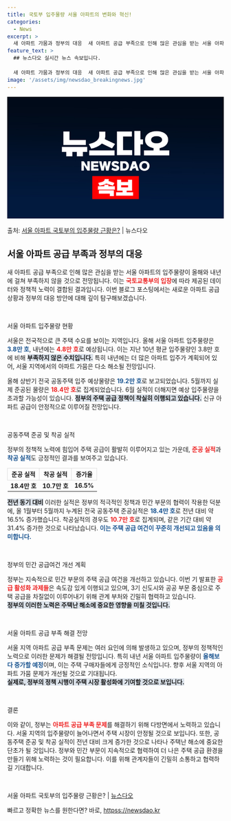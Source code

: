 ```yaml
---
title: 국토부 입주물량 서울 아파트의 변화와 혁신!
categories:
  - News
excerpt: >
  새 아파트 가뭄과 정부의 대응  새 아파트 공급 부족으로 인해 많은 관심을 받는 서울 아파트의 입주물량이 올…
feature_text: >
  ## 뉴스다오 실시간 뉴스 속보입니다.

  새 아파트 가뭄과 정부의 대응  새 아파트 공급 부족으로 인해 많은 관심을 받는 서울 아파트의 입주물량이 올…
image: '/assets/img/newsdao_breakingnews.jpg'
---
```


![뉴스다오 속보](/assets/img/newsdao_breakingnews.jpg)

<p>출처: <a href="httpss://newsdao.kr/4899" rel="dofollow">서울 아파트 국토부의 입주물량 근황은?</a> | 뉴스다오</p>

<h2 data-ke-size="size26">서울 아파트 공급 부족과 정부의 대응</h2>

새 아파트 공급 부족으로 인해 많은 관심을 받는 서울 아파트의 입주물량이 올해와 내년에 걸쳐 부족하지 않을 것으로 전망됩니다. 이는 <b><span style="color: #ee2323;">국토교통부의 입장</span></b>에 따라 제공된 데이터와 정책적 노력이 결합된 결과입니다. 이번 블로그 포스팅에서는 새로운 아파트 공급 상황과 정부의 대응 방안에 대해 깊이 탐구해보겠습니다.

<p data-ke-size="size16">&nbsp;</p>

서울 아파트 입주물량 현황

서울은 전국적으로 큰 주택 수요를 보이는 지역입니다. 올해 서울 아파트 입주물량은 <b><span style="color: #1a5490;">3.8만 호</span></b>, 내년에는 <b><span style="color: #ee2323;">4.8만 호</span></b>로 예상됩니다. 이는 지난 10년 평균 입주물량인 3.8만 호에 비해 <b><span style="background-color: #21538527;">부족하지 않은 수치입니다.</span></b> 특히 내년에는 더 많은 아파트 입주가 계획되어 있어, 서울 지역에서의 아파트 가뭄은 다소 해소될 전망입니다.  

올해 상반기 전국 공동주택 입주 예상물량은 <b><span style="color: #1a5490;">19.2만 호</span></b>로 보고되었습니다. 5월까지 실제 준공된 물량은 <b><span style="color: #ee2323;">18.4만 호</span></b>로 집계되었습니다. 6월 실적이 더해지면 예상 입주물량을 초과할 가능성이 있습니다. <b><span style="background-color: #21538527;">정부의 주택 공급 정책이 착실히 이행되고 있습니다.</span></b> 신규 아파트 공급이 안정적으로 이루어질 전망입니다.

<p data-ke-size="size16">&nbsp;</p>

공동주택 준공 및 착공 실적

정부의 정책적 노력에 힘입어 주택 공급이 활발히 이루어지고 있는 가운데, <b><span style="color: #ee2323;">준공 실적</span></b>과 <b><span style="color: #1a5490;">착공 실적</span></b>도 긍정적인 결과를 보여주고 있습니다.  
<table style="width: 100%; border-collapse: collapse;">
    <thead>
        <tr>
            <th style="border: 1px solid #ddd; text-align: center;">준공 실적</th>
            <th style="border: 1px solid #ddd; text-align: center;">착공 실적</th>
            <th style="border: 1px solid #ddd; text-align: center;">증가율</th>
        </tr>
    </thead>
    <tbody>
        <tr>
            <td style="text-align: center; height: 17px;"><b>18.4만 호</b></td>
            <td style="text-align: center; height: 17px;"><b>10.7만 호</b></td>
            <td style="text-align: center; height: 17px;"><b>16.5%</b></td>
        </tr>
    </tbody>
</table>
<b><span style="background-color: #21538527;">전년 동기 대비</span></b> 이러한 실적은 정부의 적극적인 정책과 민간 부문의 협력이 작용한 덕분에, 올 1월부터 5월까지 누계된 전국 공동주택 준공실적은 <b><span style="color: #1a5490;">18.4만 호</span></b>로 전년 대비 약 16.5% 증가했습니다. 착공실적의 경우도 <b><span style="color: #ee2323;">10.7만 호</span></b>로 집계되며, 같은 기간 대비 약 31.4% 증가한 것으로 나타났습니다.  
<b><span style="color: #1a5490;">이는 주택 공급 여건이 꾸준히 개선되고 있음을 의미합니다.</span></b>

<p data-ke-size="size16">&nbsp;</p>

정부의 민간 공급여건 개선 계획

정부는 지속적으로 민간 부문의 주택 공급 여건을 개선하고 있습니다. 이번 기 발표한 <b><span style="color: #ee2323;">공급 활성화 과제들</span></b>은 속도감 있게 이행되고 있으며, 3기 신도시와 공공 부문 중심으로 주택 공급을 차질없이 이루어내기 위해 관계 부처와 긴밀히 협력하고 있습니다.  
<b><span style="background-color: #21538527;">정부의 이러한 노력은 주택난 해소에 중요한 영향을 미칠 것입니다.</span></b>

<p data-ke-size="size16">&nbsp;</p>

서울 아파트 공급 부족 해결 전망

서울 지역 아파트 공급 부족 문제는 여러 요인에 의해 발생하고 있으며, 정부의 정책적인 노력으로 이러한 문제가 해결될 전망입니다. 특히 내년 서울 아파트 입주물량이 <b><span style="color: #1a5490;">올해보다 증가할 예정</span></b>이며, 이는 주택 구매자들에게 긍정적인 소식입니다. 향후 서울 지역의 아파트 가뭄 문제가 개선될 것으로 기대됩니다.  
<b><span style="background-color: #21538527;">실제로, 정부의 정책 시행이 주택 시장 활성화에 기여할 것으로 보입니다.</span></b>

<p data-ke-size="size16">&nbsp;</p>

결론

이와 같이, 정부는 <b><span style="color: #ee2323;">아파트 공급 부족 문제</span></b>를 해결하기 위해 다방면에서 노력하고 있습니다. 서울 지역의 입주물량이 늘어나면서 주택 시장이 안정될 것으로 보입니다. 또한, 공동주택 준공 및 착공 실적이 전년 대비 크게 증가한 것으로 나타나 주택난 해소에 중요한 단초가 될 것입니다. 정부와 민간 부문이 지속적으로 협력하여 더 나은 주택 공급 환경을 만들기 위해 노력하는 것이 필요합니다. 이를 위해 관계자들이 긴밀히 소통하고 협력하길 기대합니다.

<p data-ke-size="size16">&nbsp;</p>

서울 아파트 국토부의 입주물량 근황은? | <a href="httpss://newsdao.kr/4899">뉴스다오</a> 

빠르고 정확한 뉴스를 원한다면? 바로, <a href="httpss://newsdao.kr" rel="dofollow">httpss://newsdao.kr</a>


